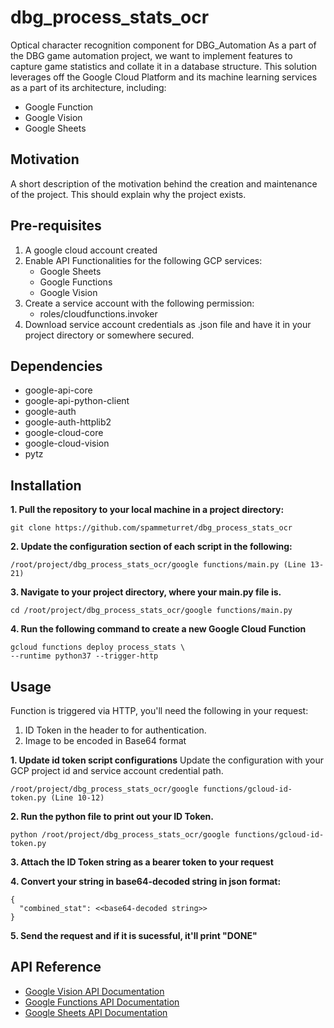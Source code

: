 # dbg_process_stats_ocr
Optical character recognition component for DBG_Automation
As a part of the DBG game automation project, we want to implement features to capture game statistics and collate it in a database structure.
This solution leverages off the Google Cloud Platform and its machine learning services as a part of its architecture, including:
* Google Function
* Google Vision
* Google Sheets

## Motivation
A short description of the motivation behind the creation and maintenance of the project. This should explain why the project exists.


## Pre-requisites
1. A google cloud account created
2. Enable API Functionalities for the following GCP services:
   * Google Sheets
   * Google Functions
   * Google Vision
3. Create a service account with the following permission:
   * roles/cloudfunctions.invoker
4. Download service account credentials as .json file and have it in your project directory or somewhere secured.

## Dependencies
* google-api-core
* google-api-python-client
* google-auth
* google-auth-httplib2
* google-cloud-core
* google-cloud-vision
* pytz

## Installation
**1. Pull the repository to your local machine in a project directory:**
```
git clone https://github.com/spammeturret/dbg_process_stats_ocr
```
**2. Update the configuration section of each script in the following:**
```
/root/project/dbg_process_stats_ocr/google functions/main.py (Line 13-21)
```
**3. Navigate to your project directory, where your main.py file is.**
```
cd /root/project/dbg_process_stats_ocr/google functions/main.py
```
**4. Run the following command to create a new Google Cloud Function**
```
gcloud functions deploy process_stats \
--runtime python37 --trigger-http
```

## Usage
Function is triggered via HTTP, you'll need the following in your request:
1. ID Token in the header to for authentication.
2. Image to be encoded in Base64 format

**1. Update id token script configurations**
Update the configuration with your GCP project id and service account credential path.
```
/root/project/dbg_process_stats_ocr/google functions/gcloud-id-token.py (Line 10-12)
```

**2. Run the python file to print out your ID Token.**
```
python /root/project/dbg_process_stats_ocr/google functions/gcloud-id-token.py
```

**3. Attach the ID Token string as a bearer token to your request**

**4. Convert your string in base64-decoded string in json format:**
```
{
  "combined_stat": <<base64-decoded string>>
}
```
**5. Send the request and if it is sucessful, it'll print "DONE"**

## API Reference
* [Google Vision API Documentation](https://cloud.google.com/vision/docs/ocr)
* [Google Functions API Documentation](https://cloud.google.com/functions/docs/reference/rest)
* [Google Sheets API Documentation](https://developers.google.com/sheets/api/quickstart/python)
